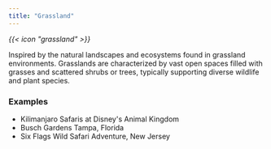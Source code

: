 ```yaml
---
title: "Grassland"
---
```


<i class="bigIcon">{{< icon "grassland" >}}</i>

Inspired by the natural landscapes and ecosystems found in grassland environments. Grasslands are characterized by vast open spaces filled with grasses and scattered shrubs or trees, typically supporting diverse wildlife and plant species.

### Examples
* Kilimanjaro Safaris at Disney's Animal Kingdom
* Busch Gardens Tampa, Florida
* Six Flags Wild Safari Adventure, New Jersey